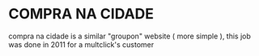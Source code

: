 # COMPRA NA CIDADE

compra na cidade is a similar "groupon" website ( more simple ), this job was done in 2011 for a multclick's customer

